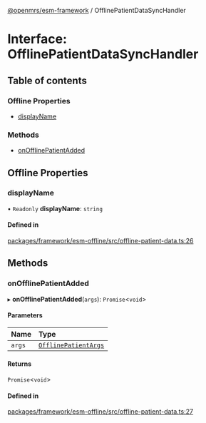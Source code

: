 [@openmrs/esm-framework](../API.md) / OfflinePatientDataSyncHandler

# Interface: OfflinePatientDataSyncHandler

## Table of contents

### Offline Properties

- [displayName](OfflinePatientDataSyncHandler.md#displayname)

### Methods

- [onOfflinePatientAdded](OfflinePatientDataSyncHandler.md#onofflinepatientadded)

## Offline Properties

### displayName

• `Readonly` **displayName**: `string`

#### Defined in

[packages/framework/esm-offline/src/offline-patient-data.ts:26](https://github.com/openmrs/openmrs-esm-core/blob/main/packages/framework/esm-offline/src/offline-patient-data.ts#L26)

## Methods

### onOfflinePatientAdded

▸ **onOfflinePatientAdded**(`args`): `Promise`<`void`\>

#### Parameters

| Name | Type |
| :------ | :------ |
| `args` | [`OfflinePatientArgs`](OfflinePatientArgs.md) |

#### Returns

`Promise`<`void`\>

#### Defined in

[packages/framework/esm-offline/src/offline-patient-data.ts:27](https://github.com/openmrs/openmrs-esm-core/blob/main/packages/framework/esm-offline/src/offline-patient-data.ts#L27)
